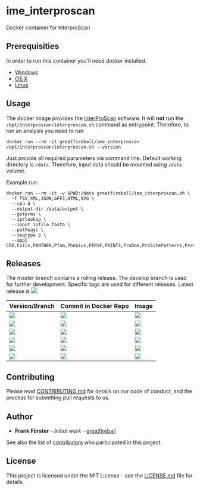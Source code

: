 # ime_interproscan
Docker container for InterproScan

## Prerequisities

In order to run this container you'll need docker installed.

* [Windows](https://docs.docker.com/windows/started)
* [OS X](https://docs.docker.com/mac/started/)
* [Linux](https://docs.docker.com/linux/started/)

## Usage

The docker image provides the
[InterProScan](https://www.ebi.ac.uk/interpro/download.html) software. It will **not** run the
`/opt/interproscan/interproscan.sh` command as entrypoint.  Therefore, to run an analysis you need to run

```
docker run --rm -it greatfireball/ime_interproscan /opt/interproscan/interproscan.sh --version
```

Just provide all required parameters via command line.
Default working directory is `/data`.
Therefore, input data should be mounted using `/data` volume.

Example run:

```
docker run --rm -it -v $PWD:/data greatfireball/ime_interproscan.sh \
  -f TSV,XML,JSON,GFF3,HTML,SVG \
  --cpu 4 \
  --output-dir /data/output \
  --goterms \
  --iprlookup \
  --input infile.fasta \
  --pathways \
  --seqtype p \
  --appl CDD,Coils,PANTHER,Pfam,Phobius,PIRSF,PRINTS,ProDom,ProSitePatterns,ProSiteProfiles,SFLD,SMART,SUPERFAMILY,TIGRFAM
```

## Releases

The master branch contains a rolling release.  The develop branch is
used for further development.  Specific tags are used for different
releases. Latest release is
[![](https://images.microbadger.com/badges/version/greatfireball/ime_interproscan:v5.34-73.svg)](https://microbadger.com/images/greatfireball/ime_interproscan:v5.34-73 "Get your own version badge on microbadger.com").

| Version/Branch | Commit in Docker Repo | Image |
| -------------- | --------------------- | ----- |
| [![](https://images.microbadger.com/badges/version/greatfireball/ime_interproscan:master.svg)](https://microbadger.com/images/greatfireball/ime_interproscan:master "Get your own version badge on microbadger.com") | [![](https://images.microbadger.com/badges/commit/greatfireball/ime_interproscan:master.svg)](https://microbadger.com/images/greatfireball/ime_interproscan:master "Get your own commit badge on microbadger.com") | [![](https://images.microbadger.com/badges/image/greatfireball/ime_interproscan:master.svg)](https://microbadger.com/images/greatfireball/ime_interproscan:master "Get your own image badge on microbadger.com") |
| [![](https://images.microbadger.com/badges/version/greatfireball/ime_interproscan:develop.svg)](https://microbadger.com/images/greatfireball/ime_interproscan:develop  "Get your own version badge on microbadger.com") | [![](https://images.microbadger.com/badges/commit/greatfireball/ime_interproscan:develop.svg)](https://microbadger.com/images/greatfireball/ime_interproscan:develop "Get your own commit badge on microbadger.com") | [![](https://images.microbadger.com/badges/image/greatfireball/ime_interproscan:develop.svg)](https://microbadger.com/images/greatfireball/ime_interproscan:develop "Get your own image badge on microbadger.com") |
| [![](https://images.microbadger.com/badges/version/greatfireball/ime_interproscan:v5.34-73.svg)](https://microbadger.com/images/greatfireball/ime_interproscan:v5.34-73  "Get your own version badge on microbadger.com") | [![](https://images.microbadger.com/badges/commit/greatfireball/ime_interproscan:v5.34-73.svg)](https://microbadger.com/images/greatfireball/ime_interproscan:v5.34-73 "Get your own commit badge on microbadger.com") | [![](https://images.microbadger.com/badges/image/greatfireball/ime_interproscan:v5.34-73.svg)](https://microbadger.com/images/greatfireball/ime_interproscan:v5.34-73 "Get your own image badge on microbadger.com") |
| [![](https://images.microbadger.com/badges/version/greatfireball/ime_interproscan:v5.33-72.svg)](https://microbadger.com/images/greatfireball/ime_interproscan:v5.33-72  "Get your own version badge on microbadger.com") | [![](https://images.microbadger.com/badges/commit/greatfireball/ime_interproscan:v5.33-72.svg)](https://microbadger.com/images/greatfireball/ime_interproscan:v5.33-72 "Get your own commit badge on microbadger.com") | [![](https://images.microbadger.com/badges/image/greatfireball/ime_interproscan:v5.33-72.svg)](https://microbadger.com/images/greatfireball/ime_interproscan:v5.33-72 "Get your own image badge on microbadger.com") |
| [![](https://images.microbadger.com/badges/version/greatfireball/ime_interproscan:v5.32-71.svg)](https://microbadger.com/images/greatfireball/ime_interproscan:v5.32-71  "Get your own version badge on microbadger.com") | [![](https://images.microbadger.com/badges/commit/greatfireball/ime_interproscan:v5.32-71.svg)](https://microbadger.com/images/greatfireball/ime_interproscan:v5.32-71 "Get your own commit badge on microbadger.com") | [![](https://images.microbadger.com/badges/image/greatfireball/ime_interproscan:v5.32-71.svg)](https://microbadger.com/images/greatfireball/ime_interproscan:v5.32-71 "Get your own image badge on microbadger.com") |
| [![](https://images.microbadger.com/badges/version/greatfireball/ime_interproscan:v5.27-66.svg)](https://microbadger.com/images/greatfireball/ime_interproscan:v5.27-66  "Get your own version badge on microbadger.com") | [![](https://images.microbadger.com/badges/commit/greatfireball/ime_interproscan:v5.27-66.svg)](https://microbadger.com/images/greatfireball/ime_interproscan:v5.27-66 "Get your own commit badge on microbadger.com") | [![](https://images.microbadger.com/badges/image/greatfireball/ime_interproscan:v5.27-66.svg)](https://microbadger.com/images/greatfireball/ime_interproscan:v5.27-66 "Get your own image badge on microbadger.com") |


## Contributing

Please read [CONTRIBUTING.md](CONTRIBUTING.md) for details on our code
of conduct, and the process for submitting pull requests to us.

## Author

- **Frank Förster** - *Initial work* - [greatfireball](https://github.com/greatfireball)

See also the list of
[contributors](https://github.com/greatfireball/ime_interproscan/contributors)
who participated in this project.

## License

This project is licensed under the MIT License - see the
[LICENSE.md](LICENSE.md) file for details.
